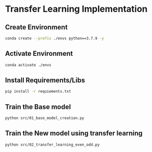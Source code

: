 # Transfer Learning Implementation

## Create Environment

```bash
conda create --prefix ./envs python==3.7.9 -y
```

## Activate Environment

```bash
conda activate ./envs
```

## Install Requirements/Libs

```bash
pip install -r requiements.txt
```

## Train the Base model
```bash
python src/01_base_model_creation.py
```
## Train the New model using transfer learning
```bash
python src/02_transfer_learning_even_odd.py
```


